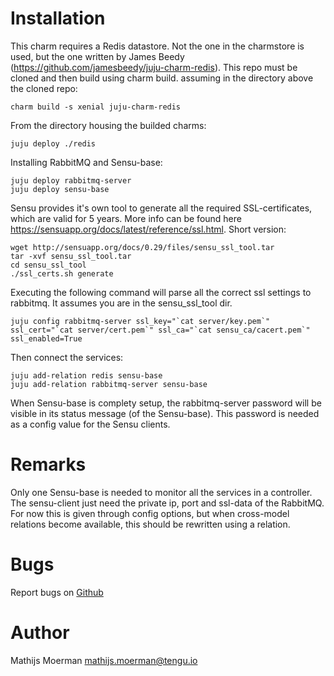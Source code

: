 # Installation
This charm requires a Redis datastore. Not the one in the charmstore is used, but the one written by James Beedy (https://github.com/jamesbeedy/juju-charm-redis). This repo must be cloned and then build using charm build.
assuming in the directory above the cloned repo:
```
charm build -s xenial juju-charm-redis
```
From the directory housing the builded charms:
```
juju deploy ./redis
```
Installing RabbitMQ and Sensu-base:
```
juju deploy rabbitmq-server
juju deploy sensu-base
```
Sensu provides it's own tool to generate all the required SSL-certificates, which are valid for 5 years. More info can be found here https://sensuapp.org/docs/latest/reference/ssl.html. Short version:
```
wget http://sensuapp.org/docs/0.29/files/sensu_ssl_tool.tar
tar -xvf sensu_ssl_tool.tar
cd sensu_ssl_tool
./ssl_certs.sh generate
```
Executing the following command will parse all the correct ssl settings to rabbitmq.
It assumes you are in the sensu_ssl_tool dir.
```
juju config rabbitmq-server ssl_key="`cat server/key.pem`" ssl_cert="`cat server/cert.pem`" ssl_ca="`cat sensu_ca/cacert.pem`" ssl_enabled=True
```
Then connect the services:
```
juju add-relation redis sensu-base
juju add-relation rabbitmq-server sensu-base
```
When Sensu-base is complety setup, the rabbitmq-server password will be visible in its status message (of the Sensu-base). This password is needed as a config value for the Sensu clients.

# Remarks
Only one Sensu-base is needed to monitor all the services in a controller. The sensu-client just need the private ip, port and ssl-data of the RabbitMQ. For now this is given through config options, but when cross-model relations become available, this should be rewritten using a relation.

# Bugs
Report bugs on <a href="https://github.com/Qrama/monitoring-api/issues">Github</a>

# Author
Mathijs Moerman <a href="mailto:mathijs.moerman@tengu.io">mathijs.moerman@tengu.io</a>
